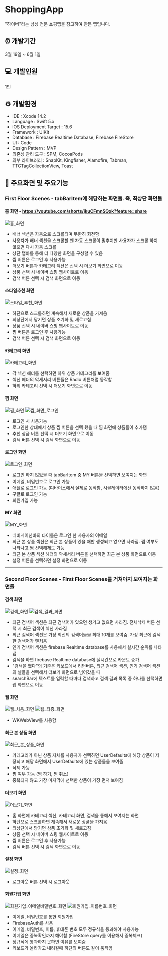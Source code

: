 # ShoppingApp
"하이버"라는 남성 전문 쇼핑앱을 참고하여 만든 앱입니다.
## ⏰  개발기간
3월 19일 ~ 6월 1일
## 💻 개발인원
1인
## ⚙️  개발환경
- IDE : Xcode 14.2
- Language : Swift 5.x
- iOS Deployment Target : 15.6
- Framework : UIKit
- Database : Firebase Realtime Database, Firebase FireStore
- UI : Code
- Design Pattern : MVP
- 의존성 관리 도구 : SPM, CocoaPods
- 외부 라이브러리 : SnapKit, Kingfisher, Alamofire, Tabman, TTGTagCollectionView, Toast
## 📌  주요화면 및 주요기능

### First Floor Scenes - tabBarItem에 해당하는 화면들. 즉, 최상단 화면들

#### 홈 화면 - https://youtube.com/shorts/jkuCFmnSQxk?feature=share

![홈_화면](https://github.com/Seungwoo-Seo/ShoppingApp/assets/72753868/f5b2ebb6-f3a3-495e-9ab1-85e25ea822e6) 
- 배너 섹션은 자동으로 스크롤되며 무한히 회전함
- 사용자가 배너 섹션을 스크롤할 땐 자동 스크롤이 멈추지만 사용자가 스크롤 하지 않으면 다시 자동 스크롤
- 상단 탭바를 통해 더 다양한 화면을 구성할 수 있음
- 찜 버튼은 로그인 후 사용가능
- 더보기 버튼과 카테고리 섹션은 선택 시 더보기 화면으로 이동
- 상품 선택 시 네이버 쇼핑 웹사이트로 이동
- 검색 버튼 선택 시 검색 화면으로 이동

#### 스타일추천 화면

![스타일_추천_화면](https://github.com/Seungwoo-Seo/ShoppingApp/assets/72753868/a8cad637-7545-430b-8ee8-54f4a87bb11e)
- 하단으로 스크롤하면 계속해서 새로운 상품을 가져옴
- 최상단에서 당기면 상품 초기화 및 새로고침
- 상품 선택 시 네이버 쇼핑 웹사이트로 이동
- 찜 버튼은 로그인 후 사용가능
- 검색 버튼 선택 시 검색 화면으로 이동

#### 카테고리 화면

![카테고리_화면](https://github.com/Seungwoo-Seo/ShoppingApp/assets/72753868/625de542-a5bc-4d34-87c5-17167524da28)
- 각 섹션 헤더를 선택하면 하위 상품 카테고리를 보여줌
- 섹션 헤더의 악세서리 버튼들은 Radio 버튼처럼 동작함
- 하위 카테고리 선택 시 더보기 화면으로 이동

#### 찜 화면

![찜_화면](https://github.com/Seungwoo-Seo/ShoppingApp/assets/72753868/814353ce-3937-453f-b115-fbb914bea5b4)
![찜_화면_로그인](https://github.com/Seungwoo-Seo/ShoppingApp/assets/72753868/f8d1421e-f459-4423-888e-b3ac79885812)
- 로그인 시 사용가능
- 로그인한 상태에서 상품 찜 버튼을 선택 했을 때 찜 화면에 상품들이 추가됌
- 추천 상품 버튼 선택 시 더보기 화면으로 이동
- 검색 버튼 선택 시 검색 화면으로 이동

#### 로그인 화면

![로그인_화면](https://github.com/Seungwoo-Seo/ShoppingApp/assets/72753868/9607ea40-d434-4313-9f9c-75c91deb6de0)
- 로그인 하지 않았을 때 tabBarItem 중 MY 버튼을 선택하면 보여지는 화면
- 이메일, 비밀번호로 로그인 가능
- 애플로 로그인 가능 (디바이스에서 실제로 동작함, 시뮬레이터에선 동작하지 않음)
- 구글로 로그인 가능
- 회원가입 가능

#### MY 화면

![MY_화면](https://github.com/Seungwoo-Seo/ShoppingApp/assets/72753868/b82c6b98-5694-42cb-83b4-7f6bfc1593de)
- 네비게이션바의 타이틀은 로그인 한 사용자의 이메일
- 최근 본 상품 섹션은 최근 본 상품이 있을 때만 생성되고 없으면 사라짐. 찜 여부도 나타나고 찜 선택해제도 가능
- 최근 본 상품 섹션 헤더의 악세서리 버튼을 선택하면 최근 본 상품 화면으로 이동
- 설정 버튼을 선택하면 설정 화면으로 이동

------

### Second Floor Scenes - First Floor Scenes를 거쳐야지 보여지는 화면들

#### 검색 화면

![검색_화면](https://github.com/Seungwoo-Seo/ShoppingApp/assets/72753868/19dd7486-e1a9-463d-ad9a-fcd8187cfe70)
![검색_결과_화면](https://github.com/Seungwoo-Seo/ShoppingApp/assets/72753868/d30c4c63-2ce6-4cf1-983b-900272c2f50b)
- 최근 검색어 섹션은 최근 검색어가 있으면 생기고 없으면 사라짐. 전체삭제 버튼 선택 시 최근 검색어 섹션 사라짐
- 최근 검색어 섹션은 가장 최신의 검색어들을 최대 10개를 보여줌. 가장 최근에 검색한 검색어가 맨처음
- 인기 검색어 섹션은 firebase Realtime database를 사용해서 실시간 순위를 나타냄
- 검색을 하면 firebase Realtime database에 실시간으로 카운트 증가
- "검색을 했다"의 기준은 키보드에서 리턴버튼, 최근 검색어 섹션, 인기 검색어 섹션의 셀들을 선택해서 더보기 화면으로 넘어갔을 때
- searchBar에 텍스트를 입력할 때마다 검색하고 검색 결과 목록 중 하나를 선택하면 웹 화면으로 이동

#### 웹 화면

![웹_처음_화면](https://github.com/Seungwoo-Seo/ShoppingApp/assets/72753868/93254944-0b6a-4944-9945-c5fc6acb4a2a)
![웹_최종_화면](https://github.com/Seungwoo-Seo/ShoppingApp/assets/72753868/f2cd2ac2-7470-4580-b2ab-f007da8ad890)
- WKWebView를 사용함

#### 최근 본 상품 화면

![최근_본_상품_화면](https://github.com/Seungwoo-Seo/ShoppingApp/assets/72753868/5c9efa88-b6fb-4b35-9051-6b734d9d838a)
- 카테고리가 아닌 상품 자체를 사용자가 선택하면 UserDefaults에 해당 상품이 저장되고 해당 화면에서 UserDefaults에 있는 상품들을 보여줌
- 삭제 가능
- 찜 여부 가능 (찜 하기, 찜 취소)
- 중복되지 않고 가장 마지막에 선택한 상품이 가장 먼저 보여짐

#### 더보기 화면

![더보기_화면](https://github.com/Seungwoo-Seo/ShoppingApp/assets/72753868/28bf78c6-fbc5-4fa2-bf67-8a7ad701f089)
- 홈 화면에 카테고리 섹션, 카테고리 화면, 검색을 통해서 보여지는 화면
- 하단으로 스크롤하면 계속해서 새로운 상품을 가져옴
- 최상단에서 당기면 상품 초기화 및 새로고침
- 상품 선택 시 네이버 쇼핑 웹사이트로 이동
- 찜 버튼은 로그인 후 사용가능
- 검색 버튼 선택 시 검색 화면으로 이동

#### 설정 화면

![설정_화면](https://github.com/Seungwoo-Seo/ShoppingApp/assets/72753868/0677e2ea-3210-4d7c-8516-2b4188b1fd21)
- 로그아웃 버튼 선택 시 로그아웃

#### 회원가입 화면

![회원가입_이메일비밀번호_화면](https://github.com/Seungwoo-Seo/ShoppingApp/assets/72753868/91e4d6bb-eedc-4735-973c-eb4df74685f3)
![회원가입_이름번호_화면](https://github.com/Seungwoo-Seo/ShoppingApp/assets/72753868/a48b25f2-9147-4e75-ab3d-1b8da3753612)
- 이메일, 비밀번호를 통한 회원가입
- FirebaseAuth를 사용
- 이메일, 비밀번호, 이름, 휴대폰 번호 모두 정규식을 통과해야 사용가능
- 이메일은 중복확인까지 해야함 (FireStore query를 이용해서 중복체크)
- 정규식에 통과하지 못하면 이유를 보여줌
- 키보드가 올라가고 내려갈때 하단의 버튼도 같이 움직임




